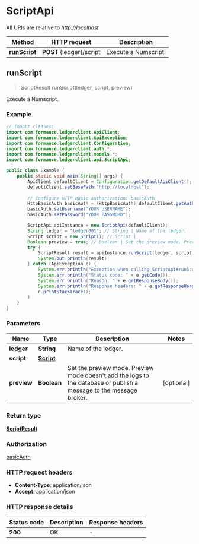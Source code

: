 # ScriptApi

All URIs are relative to *http://localhost*

| Method | HTTP request | Description |
|------------- | ------------- | -------------|
| [**runScript**](ScriptApi.md#runScript) | **POST** {ledger}/script | Execute a Numscript. |



## runScript

> ScriptResult runScript(ledger, script, preview)

Execute a Numscript.

### Example

```java
// Import classes:
import com.formance.ledgerclient.ApiClient;
import com.formance.ledgerclient.ApiException;
import com.formance.ledgerclient.Configuration;
import com.formance.ledgerclient.auth.*;
import com.formance.ledgerclient.models.*;
import com.formance.ledgerclient.api.ScriptApi;

public class Example {
    public static void main(String[] args) {
        ApiClient defaultClient = Configuration.getDefaultApiClient();
        defaultClient.setBasePath("http://localhost");
        
        // Configure HTTP basic authorization: basicAuth
        HttpBasicAuth basicAuth = (HttpBasicAuth) defaultClient.getAuthentication("basicAuth");
        basicAuth.setUsername("YOUR USERNAME");
        basicAuth.setPassword("YOUR PASSWORD");

        ScriptApi apiInstance = new ScriptApi(defaultClient);
        String ledger = "ledger001"; // String | Name of the ledger.
        Script script = new Script(); // Script | 
        Boolean preview = true; // Boolean | Set the preview mode. Preview mode doesn't add the logs to the database or publish a message to the message broker.
        try {
            ScriptResult result = apiInstance.runScript(ledger, script, preview);
            System.out.println(result);
        } catch (ApiException e) {
            System.err.println("Exception when calling ScriptApi#runScript");
            System.err.println("Status code: " + e.getCode());
            System.err.println("Reason: " + e.getResponseBody());
            System.err.println("Response headers: " + e.getResponseHeaders());
            e.printStackTrace();
        }
    }
}
```

### Parameters


| Name | Type | Description  | Notes |
|------------- | ------------- | ------------- | -------------|
| **ledger** | **String**| Name of the ledger. | |
| **script** | [**Script**](Script.md)|  | |
| **preview** | **Boolean**| Set the preview mode. Preview mode doesn&#39;t add the logs to the database or publish a message to the message broker. | [optional] |

### Return type

[**ScriptResult**](ScriptResult.md)

### Authorization

[basicAuth](../README.md#basicAuth)

### HTTP request headers

- **Content-Type**: application/json
- **Accept**: application/json


### HTTP response details
| Status code | Description | Response headers |
|-------------|-------------|------------------|
| **200** | OK |  -  |

